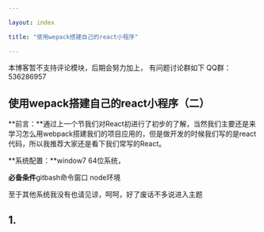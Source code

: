 ```yaml
---

layout: index

title: "使用wepack搭建自己的react小程序"

---
```


 本博客暂不支持评论模块，后期会努力加上，
有问题讨论群如下
QQ群：536286957
## 使用wepack搭建自己的react小程序（二）

**前言：**通过上一个节我们对React初进行了初步的了解，当然我们主要还是来学习怎么用webpack搭建我们的项目应用的，但是做开发的时候我们写的是react代码，所以我推荐大家还是看下我们常写的React。

**系统配置：**window7 64位系统，

**必备条件**gitbash命令窗口 node环境

至于其他系统我没有也请见谅，呵呵，好了废话不多说进入主题

## 1. 